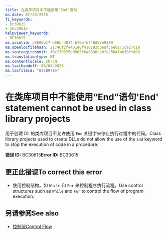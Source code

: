 ```yaml
---
title: 在类库项目中不能使用“End”语句
ms.date: 07/20/2015
f1_keywords:
- bc30615
- vbc30615
helpviewer_keywords:
- BC30615
ms.assetid: c8606b17-b50b-4014-b76e-b748d57e9389
ms.openlocfilehash: 21746f2fe401e0f418292c3eaf56e0171ca27c1a
ms.sourcegitcommit: f8c270376ed905f6a8896ce0fe25b4f4b38ff498
ms.translationtype: MT
ms.contentlocale: zh-CN
ms.lasthandoff: 06/04/2020
ms.locfileid: "84389715"
---
```

# <a name="end-statement-cannot-be-used-in-class-library-projects"></a><span data-ttu-id="c2237-102">在类库项目中不能使用“End”语句</span><span class="sxs-lookup"><span data-stu-id="c2237-102">'End' statement cannot be used in class library projects</span></span>
<span data-ttu-id="c2237-103">用于创建 Dll 的类库项目不允许使用 `End` 关键字来停止执行过程中的代码。</span><span class="sxs-lookup"><span data-stu-id="c2237-103">Class library projects used to create DLLs do not allow the use of the `End` keyword to stop the execution of code in a procedure.</span></span>  
  
 <span data-ttu-id="c2237-104">**错误 ID:** BC30615</span><span class="sxs-lookup"><span data-stu-id="c2237-104">**Error ID:** BC30615</span></span>  
  
## <a name="to-correct-this-error"></a><span data-ttu-id="c2237-105">更正此错误</span><span class="sxs-lookup"><span data-stu-id="c2237-105">To correct this error</span></span>  
  
- <span data-ttu-id="c2237-106">使用控制结构，如 `While` 和 `For` 来控制程序执行流程。</span><span class="sxs-lookup"><span data-stu-id="c2237-106">Use control structures such as `While` and `For` to control the flow of program execution.</span></span>  
  
## <a name="see-also"></a><span data-ttu-id="c2237-107">另请参阅</span><span class="sxs-lookup"><span data-stu-id="c2237-107">See also</span></span>

- [<span data-ttu-id="c2237-108">控制流</span><span class="sxs-lookup"><span data-stu-id="c2237-108">Control Flow</span></span>](../programming-guide/language-features/control-flow/index.md)

